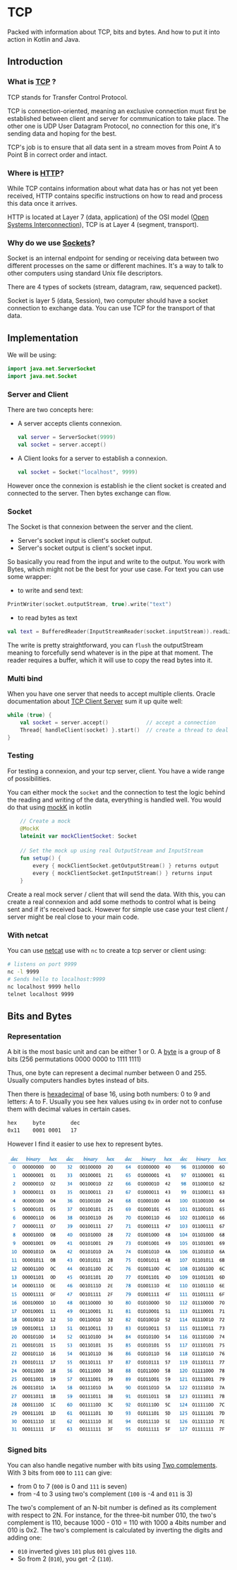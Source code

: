 # TCP

Packed with information about TCP, bits and bytes. 
And how to put it into action in Kotlin and Java.

## Introduction

### What is [TCP](https://fr.wikipedia.org/wiki/Transmission_Control_Protocol) ? 

TCP stands for Transfer Control Protocol.

TCP is connection-oriented, 
meaning an exclusive connection must first be established between client and server for communication to take place.
The other one is UDP User Datagram Protocol, no connection for this one, it's sending data and hoping for the best.

TCP's job is to ensure that all data sent in a stream moves from Point A to Point B in correct order and intact.

### Where is [HTTP](https://www.extrahop.co.uk/company/blog/2018/tcp-vs-http-differences-explained/)? 

While TCP contains information about what data has or has not yet been received, 
HTTP contains specific instructions on how to read and process this data once it arrives.

HTTP is located at Layer 7 (data, application) of the OSI model ([Open Systems Interconnection](https://fr.wikipedia.org/wiki/Mod%C3%A8le_OSI)), 
TCP is at Layer 4 (segment, transport).  

### Why do we use [Sockets](https://docs.oracle.com/javase/tutorial/networking/sockets/definition.html)?

Socket is an internal endpoint for sending or receiving data between two different processes on the same or different machines. 
It's a way to talk to other computers using standard Unix file descriptors. 

There are 4 types of sockets (stream, datagram, raw, sequenced packet).

Socket is layer 5 (data, Session), two computer should have a socket connection to exchange data. 
You can use TCP for the transport of that data.

## Implementation

We will be using:

```kotlin
import java.net.ServerSocket
import java.net.Socket
```

### Server and Client

There are two concepts here:
  - A server accepts clients connexion. 
    ```kotlin
    val server = ServerSocket(9999)
    val socket = server.accept()
    ``` 
  - A Client looks for a server to establish a connexion.
    ```kotlin
    val socket = Socket("localhost", 9999)
    ```
  
However once the connexion is establish ie the client socket is created and connected to the server.
Then bytes exchange can flow.

### Socket

The Socket is that connexion between the server and the client.
  - Server's socket input is client's socket output.
  - Server's socket output is client's socket input.
  
So basically you read from the input and write to the output. 
You work with Bytes, which might not be the best for your use case. 
For text you can use some wrapper:
  - to write and send text:
  ```kotlin
  PrintWriter(socket.outputStream, true).write("text") 
  ```
  - to read bytes as text
  ```kotlin
  val text = BufferedReader(InputStreamReader(socket.inputStream)).readLine()
  ```
The write is pretty straightforward, you can `flush` the outputStream meaning to forcefully send whatever is in the pipe at that moment.
The reader requires a buffer, which it will use to copy the read bytes into it.

### Multi bind 

When you have one server that needs to accept multiple clients.
Oracle documentation about [TCP Client Server](https://docs.oracle.com/javase/tutorial/networking/sockets/clientServer.html)
sum it up quite well:

```kotlin
while (true) {
    val socket = server.accept()            // accept a connection
    Thread{ handleClient(socket) }.start()  // create a thread to deal with the client
}
```

### Testing

For testing a connexion, and your tcp server, client.
You have a wide range of possibilities. 

You can either mock the `socket` and the connection to test the logic 
behind the reading and writing of the data, everything is handled well.
You would do that using [mockK](https://mockk.io/) in kotlin

```kotlin
    // Create a mock
    @MockK
    lateinit var mockClientSocket: Socket
    
    // Set the mock up using real OutputStream and InputStream
    fun setup() {
        every { mockClientSocket.getOutputStream() } returns output
        every { mockClientSocket.getInputStream() } returns input
    }
```

Create a real mock server / client that will send the data. With this, you can create a real connexion 
and add some methods to control what is being sent and if it's received back. 
However for simple use case your test client / server might be real close to your main code.

### With netcat

You can use [netcat](https://en.wikipedia.org/wiki/Netcat) use with `nc` to create a tcp server or client using:

```bash
# listens on port 9999
nc -l 9999
# Sends hello to localhost:9999
nc localhost 9999 hello 
telnet localhost 9999
```

## Bits and Bytes

### Representation

A bit is the most basic unit and can be either 1 or 0. 
A [byte](https://www.thethingsnetwork.org/docs/devices/bytes.html) is a group of 8 bits (256 permutations 0000 0000 to 1111 1111)

Thus, one byte can represent a decimal number between 0 and 255. 
Usually computers handles bytes instead of bits.

Then there is [hexadecimal](https://introcs.cs.princeton.edu/java/61data/) of base 16, using both numbers: 0 to 9 and letters: A to F.
Usually you see hex values using `0x` in order not to confuse them with decimal values in certain cases.
```bash
hex     byte        dec  
0x11 	0001 0001   17  

```
However I find it easier to use hex to represent bytes.

![dec - binary - hex conversion](./src/main/resources/bits.png)

### Signed bits

You can also handle negative number with bits using [Two complements](https://en.wikipedia.org/wiki/Two%27s_complement).
With 3 bits from `000` to `111` can give:
  - from 0 to 7 (`000` is 0 and `111` is seven)
  - from -4 to 3 using two's complement (`100` is -4 and `011` is 3)

The two's complement of an N-bit number is defined as its complement with respect to 2N. 
For instance, for the three-bit number 010, the two's complement is 110, because 1000 - 010 = 110 with 1000 a 4bits number and 010 is 0x2.
The two's complement is calculated by inverting the digits and adding one:
 - `010` inverted gives `101` plus `001` gives `110`. 
 - So from 2 (`010`), you get -2 (`110`).      

